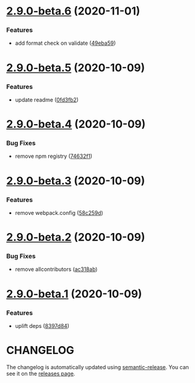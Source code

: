 # [2.9.0-beta.6](https://github.com/nathanvale/easy-scripts/compare/v2.9.0-beta.5...v2.9.0-beta.6) (2020-11-01)


### Features

* add format check on validate ([49eba59](https://github.com/nathanvale/easy-scripts/commit/49eba59))

# [2.9.0-beta.5](https://github.com/nathanvale/easy-scripts/compare/v2.9.0-beta.4...v2.9.0-beta.5) (2020-10-09)


### Features

* update readme ([0fd3fb2](https://github.com/nathanvale/easy-scripts/commit/0fd3fb2))

# [2.9.0-beta.4](https://github.com/nathanvale/easy-scripts/compare/v2.9.0-beta.3...v2.9.0-beta.4) (2020-10-09)


### Bug Fixes

* remove npm registry ([74632f1](https://github.com/nathanvale/easy-scripts/commit/74632f1))

# [2.9.0-beta.3](https://github.com/nathanvale/easy-scripts/compare/v2.9.0-beta.2...v2.9.0-beta.3) (2020-10-09)


### Features

* remove webpack.config ([58c259d](https://github.com/nathanvale/easy-scripts/commit/58c259d))

# [2.9.0-beta.2](https://github.com/nathanvale/easy-scripts/compare/v2.9.0-beta.1...v2.9.0-beta.2) (2020-10-09)


### Bug Fixes

* remove allcontributors ([ac318ab](https://github.com/nathanvale/easy-scripts/commit/ac318ab))

# [2.9.0-beta.1](https://github.com/nathanvale/easy-scripts/compare/v2.8.3...v2.9.0-beta.1) (2020-10-09)


### Features

* uplift deps ([8397d84](https://github.com/nathanvale/easy-scripts/commit/8397d84))

# CHANGELOG

The changelog is automatically updated using [semantic-release](https://github.com/semantic-release/semantic-release).
You can see it on the [releases page](../../releases).

